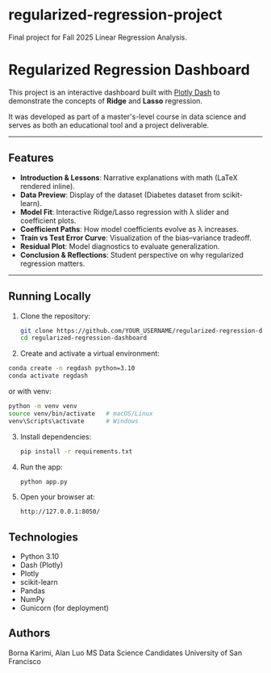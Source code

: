 # regularized-regression-project
Final project for Fall 2025 Linear Regression Analysis.

# Regularized Regression Dashboard

This project is an interactive dashboard built with [Plotly Dash](https://dash.plotly.com/) to demonstrate the concepts of **Ridge** and **Lasso** regression.  

It was developed as part of a master's-level course in data science and serves as both an educational tool and a project deliverable.

---

## Features
- **Introduction & Lessons**: Narrative explanations with math (LaTeX rendered inline).
- **Data Preview**: Display of the dataset (Diabetes dataset from scikit-learn).
- **Model Fit**: Interactive Ridge/Lasso regression with λ slider and coefficient plots.
- **Coefficient Paths**: How model coefficients evolve as λ increases.
- **Train vs Test Error Curve**: Visualization of the bias–variance tradeoff.
- **Residual Plot**: Model diagnostics to evaluate generalization.
- **Conclusion & Reflections**: Student perspective on why regularized regression matters.

---

## Running Locally

1. Clone the repository:
   ```bash
   git clone https://github.com/YOUR_USERNAME/regularized-regression-dashboard.git
   cd regularized-regression-dashboard

2. Create and activate a virtual environment:
  ```bash
  conda create -n regdash python=3.10
  conda activate regdash
  ```
  or with venv:
  ```bash
  python -m venv venv
  source venv/bin/activate   # macOS/Linux
  venv\Scripts\activate      # Windows
  ```
3. Install dependencies:
   ```bash
   pip install -r requirements.txt
   ```
4. Run the app:
   ```bash
   python app.py
   ```
5. Open your browser at:
   ```bash
   http://127.0.0.1:8050/
   ```
## Technologies
- Python 3.10
- Dash (Plotly)
- Plotly
- scikit-learn
- Pandas
- NumPy
- Gunicorn (for deployment)

## Authors
Borna Karimi, Alan Luo
MS Data Science Candidates
University of San Francisco


